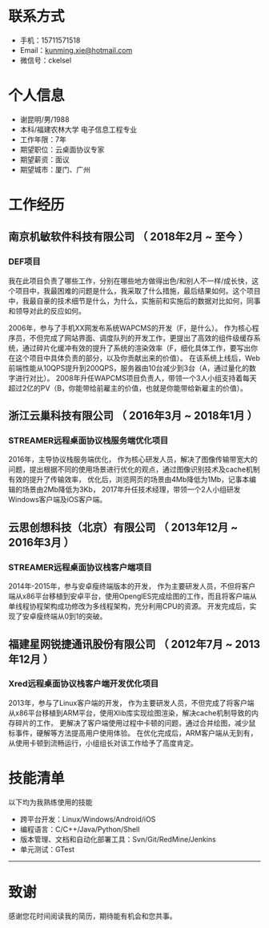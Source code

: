 
# 联系方式

- 手机：15711571518
- Email：kunming.xie@hotmail.com
- 微信号：ckelsel
# 个人信息

 - 谢昆明/男/1988
 - 本科/福建农林大学 电子信息工程专业
 - 工作年限：7年
 - 期望职位：云桌面协议专家
 - 期望薪资：面议
 - 期望城市：厦门、广州


# 工作经历

## 南京机敏软件科技有限公司 （ 2018年2月 ~ 至今 ）

### DEF项目 
我在此项目负责了哪些工作，分别在哪些地方做得出色/和别人不一样/成长快，这个项目中，我最困难的问题是什么，我采取了什么措施，最后结果如何。这个项目中，我最自豪的技术细节是什么，为什么，实施前和实施后的数据对比如何，同事和领导对此的反应如何。

2006年，参与了手机XX网发布系统WAPCMS的开发（F，是什么）。
作为核心程序员，不但完成了网站界面、调度队列的开发工作，更提出了高效的组件级缓存系统，通过碎片化缓冲有效的提升了系统的渲染效率（F，细化具体工作，要写出你在这个项目中具体负责的部分，以及你贡献出来的价值）。
在该系统上线后，Web前端性能从10QPS提升到200QPS，服务器由10台减少到3台（A，通过量化的数字进行对比）。
2008年升任WAPCMS项目负责人，带领一个3人小组支持着每天超过2亿的PV（B，你能带给前雇主的价值，也就是你能带给新雇主的价值）。

  
## 浙江云巢科技有限公司 （ 2016年3月 ~ 2018年1月 ）

### STREAMER远程桌面协议栈服务端优化项目
2016年，主导协议栈服务端优化，
作为核心研发人员，解决了图像传输带宽大的问题，提出根据不同的使用场景进行优化的观点，通过图像识别技术及cache机制有效的提升了传输效率，
优化后，浏览网页的场景由4Mb降低为1Mb，记事本编辑的场景由2Mb降低为3Kb，
2017年升任技术经理，带领一个2人小组研发Windows客户端及iOS客户端。

## 云思创想科技（北京）有限公司 （ 2013年12月 ~ 2016年3月 ）

### STREAMER远程桌面协议栈客户端项目
2014年-2015年，参与安卓瘦终端版本的开发，
作为主要研发人员，不但将客户端从x86平台移植到安卓平台，使用OpenglES完成绘图的工作，而且将客户端从单线程协程架构成功修改为多线程架构，充分利用CPU的资源。
开发完成后，实现了安卓瘦终端从0到1的突破。
  
## 福建星网锐捷通讯股份有限公司 （ 2012年7月 ~ 2013年12月 ）

### Xred远程桌面协议栈客户端开发优化项目
2013年，参与了Linux客户端的开发，
作为主要研发人员，不但完成了将客户端从x86平台移植到ARM平台，使用Xlib库实现绘图渲染，解决cache机制导致的内存碎片的工作，
更解决了客户端使用过程中卡顿的问题，通过合并绘图，减少鼠标事件，硬解等方法提高用户使用体验。
在优化完成后，ARM客户端从无到有，从使用卡顿到流畅运行，小组组长对该工作给予了高度肯定。

    
# 技能清单

以下均为我熟练使用的技能

- 跨平台开发：Linux/Windows/Android/iOS
- 编程语言：C/C++/Java/Python/Shell
- 版本管理、文档和自动化部署工具：Svn/Git/RedMine/Jenkins
- 单元测试：GTest
      
---      
# 致谢
感谢您花时间阅读我的简历，期待能有机会和您共事。
      
